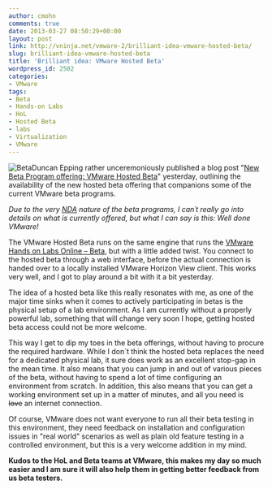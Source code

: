 ```yaml
---
author: cmohn
comments: true
date: 2013-03-27 08:50:29+00:00
layout: post
link: http://vninja.net/vmware-2/brilliant-idea-vmware-hosted-beta/
slug: brilliant-idea-vmware-hosted-beta
title: 'Brilliant idea: VMware Hosted Beta'
wordpress_id: 2502
categories:
- VMware
tags:
- Beta
- Hands-on Labs
- HoL
- Hosted Beta
- labs
- Virtualization
- VMware
---
```


![Beta](http://vninja.net/wordpress/wp-content/uploads/2013/03/beta.png)Duncan Epping rather unceremoniously published a blog post "[New Beta Program offering: VMware Hosted Beta](http://blogs.vmware.com/vsphere/2013/03/new-beta-program-offering-vmware-hosted-beta.html)" yesterday, outlining the availability of the new hosted beta offering that companions some of the current VMware beta programs.

_Due to the very [NDA](http://en.wikipedia.org/wiki/Non-disclosure_agreement) nature of the beta programs, I can´t really go into details on what is currently offered, but what I can say is this: Well done VMware!_

The VMware Hosted Beta runs on the same engine that runs the [VMware Hands on Labs Online – Beta](http://vninja.net/vmware-2/vmware-hands-on-lab-online-review/), but with a little added twist. You connect to the hosted beta through a web interface, before the actual connection is handed over to a locally installed VMware Horizon View client. This works very well, and I got to play around a bit with it a bit yesterday.

The idea of a hosted beta like this really resonates with me, as one of the major time sinks when it comes to actively participating in betas is the physical setup of a lab environment. As I am currently without a properly powerful lab, something that will change very soon I hope, getting hosted beta access could not be more welcome.

This way I get to dip my toes in the beta offerings, without having to procure the required hardware. While I don´t think the hosted beta replaces the need for a dedicated physical lab, it sure does work as an excellent stop-gap in the mean time. It also means that you can jump in and out of various pieces of the beta, without having to spend a lot of time configuring an environment from scratch. In addition, this also means that you can get a working environment set up in a matter of minutes, and all you need is <del>love</del> an internet connection.

Of course, VMware does not want everyone to run all their beta testing in this environment, they need feedback on installation and configuration issues in "real world" scenarios as well as plain old feature testing in a controlled environment, but this is a very welcome addition in my mind.

**Kudos to the HoL and Beta teams at VMware, this makes my day so much easier and I am sure it will also help them in getting better feedback from us beta testers.**
